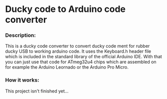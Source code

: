 # Ducky code to Arduino code converter
### Description:
This is a ducky code converter to convert ducky code ment for rubber ducky USB to working arduino code.
It uses the Keyboard.h header file which is included in the standard library of the official Arduino IDE. With that
you can just use that code for ATmeg32u4 chips which are assembled on for example the Arduino Leornado or the Arduino Pro Micro.

### How it works:
This project isn't finished yet...
